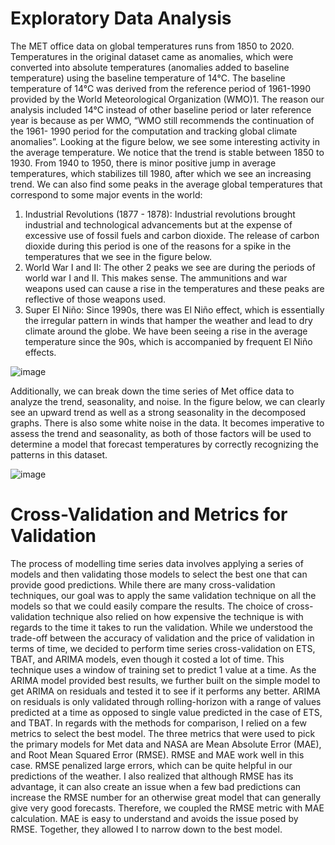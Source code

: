 # Exploratory Data Analysis
The MET office data on global temperatures runs from 1850 to 2020. Temperatures in the original dataset came as anomalies, which were converted into absolute temperatures (anomalies added to 
baseline temperature) using the baseline temperature of 14°C. The baseline temperature of 14°C was derived from the reference period of 1961-1990 provided by the World Meteorological 
Organization (WMO)1. The reason our analysis included 14°C instead of other baseline period or later reference year is because as per WMO, “WMO still recommends the continuation of the 1961-
1990 period for the computation and tracking global climate anomalies”. Looking at the figure below, we see some interesting activity in the average temperature. We notice that the trend is stable between 1850 to 1930. From 1940 to 1950, there is minor positive jump in 
average temperatures, which stabilizes till 1980, after which we see an increasing trend. We can also find some peaks in the average global temperatures that correspond to some major events in 
the world:

1. Industrial Revolutions (1877 - 1878): Industrial revolutions brought industrial and 
technological advancements but at the expense of excessive use of fossil fuels and carbon 
dioxide. The release of carbon dioxide during this period is one of the reasons for a spike 
in the temperatures that we see in the figure below.
2. World War I and II: The other 2 peaks we see are during the periods of world war I and II. 
This makes sense. The ammunitions and war weapons used can cause a rise in the 
temperatures and these peaks are reflective of those weapons used.
3. Super El Niño: Since 1990s, there was El Niño effect, which is essentially the irregular 
pattern in winds that hamper the weather and lead to dry climate around the globe. We have been seeing a rise in the average temperature since the 90s, which is accompanied by 
frequent El Niño effects.

![image](https://user-images.githubusercontent.com/16128968/124367543-12f75880-dc26-11eb-9a95-9816208b02ce.png)

Additionally, we can break down the time series of Met office data to analyze the trend, seasonality, and noise. In the figure below, we can clearly see an upward trend as well as a strong seasonality in the decomposed graphs. There is also some white noise in the data. It becomes imperative to assess the trend and seasonality, as both of those factors will be used to determine a model that forecast temperatures by correctly recognizing the patterns in this dataset. 

![image](https://user-images.githubusercontent.com/16128968/124367557-328e8100-dc26-11eb-8ded-40e7b2194420.png)

# Cross-Validation and Metrics for Validation
The process of modelling time series data involves applying a series of models and then validating those models to select the best one that can provide good predictions. While there are many cross-validation techniques, our goal was to apply the same validation technique on all the models so that we could easily compare the results. The choice of cross-validation technique also relied on how expensive the technique is with regards to the time it takes to run the validation. While we understood the trade-off between the accuracy of validation and the price of validation in terms of time, we decided to perform time series cross-validation on ETS, TBAT, and ARIMA models, even though it costed a lot of time. This technique uses a window of training set to predict 1 value at a time. As the ARIMA model provided best results, we further built on the simple model to get ARIMA on residuals and tested it to see if it performs any better. ARIMA on residuals is only validated through rolling-horizon with a range of values predicted at a time as opposed to single value predicted in the case of ETS, and TBAT. 
In regards with the methods for comparison, I relied on a few metrics to select the best model. The three metrics that were used to pick the primary models for Met data and NASA are Mean Absolute Error (MAE), and Root Mean Squared Error (RMSE). RMSE and MAE work well in this case. RMSE penalized large errors, which can be quite helpful in our predictions of the weather.  I also realized that although RMSE has its advantage, it can also create an issue when a few bad predictions can increase the RMSE number for an otherwise great model that can generally give very good forecasts. Therefore, we coupled the RMSE metric with MAE calculation. MAE is easy to understand and avoids the issue posed by RMSE. Together, they allowed I to narrow down to the best model. 

